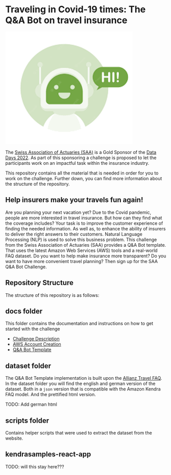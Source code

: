 # Traveling in Covid-19 times: The Q&A Bot on travel insurance

![Challenge Logo](./docs/images/challenge-logo.png)

The [Swiss Association of Actuaries (SAA)](https://www.actuaries.ch/) is a Gold
Sponsor of the [Data Days 2022](https://datadays.ch). As part of this sponsoring
a challenge is proposed to let the participants work on an impactful task within
the insurance industry.

This repository contains all the material that is needed in order for you to
work on the challenge. Further down, you can find more information about the
structure of the repository.

## Help insurers make your travels fun again!
Are you planning your next vacation yet? Due to the Covid pandemic, people are
more interested in travel insurance. But how can they find what the coverage
includes? Your task is to improve the customer experience of finding the needed
information. As well as, to enhance the ability of insurers to deliver the right
answers to their customers. Natural Language Processing (NLP) is used to solve
this business problem. This challenge from the Swiss Association of Actuaries
(SAA) provides a Q&A Bot template. That uses the latest Amazon Web Services
(AWS) tools and a real-world FAQ dataset. Do you want to help make insurance
more transparent? Do you want to have more convenient travel planning? Then sign
up for the SAA Q&A Bot Challenge.

## Repository Structure
The structure of this repository is as follows:
## **docs** folder
This folder contains the documentation and instructions on how to get started
with the challenge

* [Challenge Description](./docs/Challenge-description.md)
* [AWS Account Creation](./docs/Aws-Account.md)
* [Q&A Bot Template](./docs/Bot-tempalte.md)

## **dataset** folder
The Q&A Bot Template implementation is built upon the [Allianz Travel
FAQ](https://www.allianz-travel.ch/en_CH/services/faq.html). In the dataset
folder you will find the english and german version of the dataset. Both in a
`json` version that is compatible with the Amazon Kendra FAQ model. And the
prettified html version.

TODO: Add german html

## **scripts** folder
Contains helper scripts that were used to extract the dataset from the website.

## **kendrasamples-react-app**
TODO: will this stay here???
